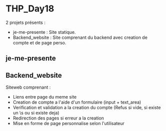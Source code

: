 # THP_Day18
2 projets présents :
* je-me-presente : Site statique.
* Backend_website : Site comprenant du backend avec creation de compte et de page perso.

## je-me-presente

## Backend_website
Siteweb comprenant :
* Liens entre page du meme site
* Creation de compte a l'aide d'un formulaire (input + text_area)
* Verification et validation a la creation du compte (Refus si vide, si existe un \s ou si existe deja)
* Redirection des pages si erreur a la creation
* Mise en forme de page personnalise selon l'utilisateur
